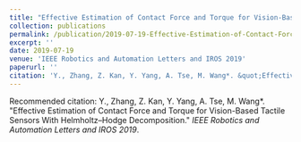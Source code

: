 ```yaml
---
title: "Effective Estimation of Contact Force and Torque for Vision-Based Tactile Sensors With Helmholtz–Hodge Decomposition"
collection: publications
permalink: /publication/2019-07-19-Effective-Estimation-of-Contact-Force-and-Torque-for-Vision-Based-Tactile-Sensors-With Helmholtz–Hodge-Decomposition
excerpt: ''
date: 2019-07-19
venue: 'IEEE Robotics and Automation Letters and IROS 2019'
paperurl: ''
citation: 'Y., Zhang, Z. Kan, Y. Yang, A. Tse, M. Wang*. &quot;Effective Estimation of Contact Force and Torque for Vision-Based Tactile Sensors With Helmholtz–Hodge Decomposition.&quot; <i>IEEE Robotics and Automation Letters and IROS 2019</i>.'
---
```



Recommended citation: Y., Zhang, Z. Kan, Y. Yang, A. Tse, M. Wang*. &quot;Effective Estimation of Contact Force and Torque for Vision-Based Tactile Sensors With Helmholtz–Hodge Decomposition.&quot; <i>IEEE Robotics and Automation Letters and IROS 2019</i>.
